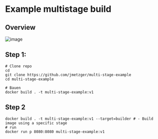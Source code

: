 # Example multistage build 

## Overview

![image](https://github.com/jmetzger/training-microservices-docker-kubernetes/assets/1933318/c6ee24f7-3669-4410-bfe9-4e2d08cf8ac7)

## Step 1:

```
# Clone repo 
cd 
git clone https://github.com/jmetzger/multi-stage-example
cd multi-stage-example 
```

```
# Bauen
docker build . -t multi-stage-example:v1
```

## Step 2

```
docker build . -t multi-stage-example:v1 --target=builder # - Build image using a specific stage
# run 
docker run p 8080:8080 multi-stage-example:v1 
```
